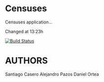 Censuses
=========

Censuses application...

Changed at 13:23h

[![Build Status](https://travis-ci.org/Arquisoft/censusesI2.svg?branch=master)](https://travis-ci.org/Arquisoft/censusesI2)

AUTHORS
=======

Santiago Casero
Alejandro Pazos
Daniel Ortea


